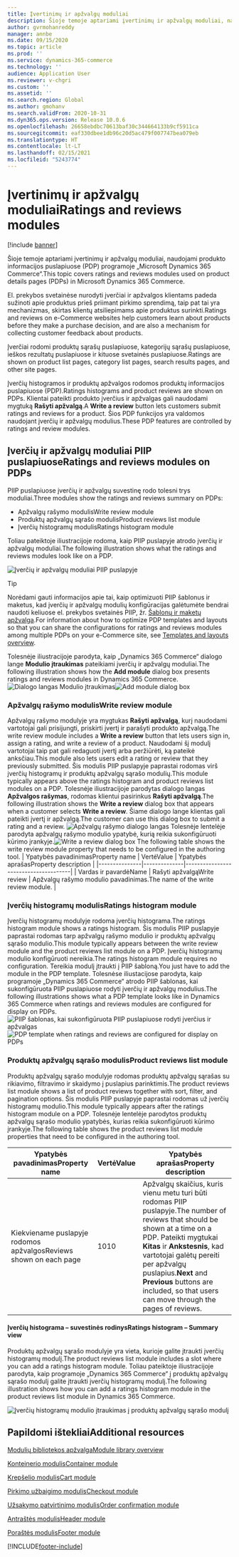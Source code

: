 ```yaml
---
title: Įvertinimų ir apžvalgų moduliai
description: Šioje temoje aptariami įvertinimų ir apžvalgų moduliai, naudojami produkto informacijos puslapiuose programoje „Microsoft Dynamics 365 Commerce“.
author: gvrmohanreddy
manager: annbe
ms.date: 09/15/2020
ms.topic: article
ms.prod: ''
ms.service: dynamics-365-commerce
ms.technology: ''
audience: Application User
ms.reviewer: v-chgri
ms.custom: ''
ms.assetid: ''
ms.search.region: Global
ms.author: gmohanv
ms.search.validFrom: 2020-10-31
ms.dyn365.ops.version: Release 10.0.6
ms.openlocfilehash: 26658ebdbc70613baf30c344664133b9cf5911ca
ms.sourcegitcommit: eaf330dbee1db96c20d5ac479f007747bea079eb
ms.translationtype: HT
ms.contentlocale: lt-LT
ms.lasthandoff: 02/15/2021
ms.locfileid: "5243774"
---
```

# <a name="ratings-and-reviews-modules"></a><span data-ttu-id="11add-103">Įvertinimų ir apžvalgų moduliai</span><span class="sxs-lookup"><span data-stu-id="11add-103">Ratings and reviews modules</span></span>

[!include [banner](includes/banner.md)]

<span data-ttu-id="11add-104">Šioje temoje aptariami įvertinimų ir apžvalgų moduliai, naudojami produkto informacijos puslapiuose (PDP) programoje „Microsoft Dynamics 365 Commerce“.</span><span class="sxs-lookup"><span data-stu-id="11add-104">This topic covers ratings and reviews modules used on product details pages (PDPs) in Microsoft Dynamics 365 Commerce.</span></span>

<span data-ttu-id="11add-105">El. prekybos svetainėse nurodyti įverčiai ir apžvalgos klientams padeda sužinoti apie produktus prieš priimant pirkimo sprendimą, taip pat tai yra mechanizmas, skirtas klientų atsiliepimams apie produktus surinkti.</span><span class="sxs-lookup"><span data-stu-id="11add-105">Ratings and reviews on e-Commerce websites help customers learn about products before they make a purchase decision, and are also a mechanism for collecting customer feedback about products.</span></span> 

<span data-ttu-id="11add-106">Įverčiai rodomi produktų sąrašų puslapiuose, kategorijų sąrašų puslapiuose, ieškos rezultatų puslapiuose ir kituose svetainės puslapiuose.</span><span class="sxs-lookup"><span data-stu-id="11add-106">Ratings are shown on product list pages, category list pages, search results pages, and other site pages.</span></span> 

<span data-ttu-id="11add-107">Įverčių histogramos ir produktų apžvalgos rodomos produktų informacijos puslapiuose (PDP).</span><span class="sxs-lookup"><span data-stu-id="11add-107">Ratings histograms and product reviews are shown on PDPs.</span></span> <span data-ttu-id="11add-108">Klientai pateikti produkto įverčius ir apžvalgas gali naudodami mygtuką **Rašyti apžvalgą**.</span><span class="sxs-lookup"><span data-stu-id="11add-108">A **Write a review** button lets customers submit ratings and reviews for a product.</span></span> <span data-ttu-id="11add-109">Šios PDP funkcijos yra valdomos naudojant įverčių ir apžvalgų modulius.</span><span class="sxs-lookup"><span data-stu-id="11add-109">These PDP features are controlled by ratings and review modules.</span></span>

## <a name="ratings-and-reviews-modules-on-pdps"></a><span data-ttu-id="11add-110">Įverčių ir apžvalgų moduliai PIIP puslapiuose</span><span class="sxs-lookup"><span data-stu-id="11add-110">Ratings and reviews modules on PDPs</span></span> 

<span data-ttu-id="11add-111">PIIP puslapiuose įverčių ir apžvalgų suvestinę rodo tolesni trys moduliai.</span><span class="sxs-lookup"><span data-stu-id="11add-111">Three modules show the ratings and reviews summary on PDPs:</span></span>
- <span data-ttu-id="11add-112">Apžvalgų rašymo modulis</span><span class="sxs-lookup"><span data-stu-id="11add-112">Write review module</span></span>
- <span data-ttu-id="11add-113">Produktų apžvalgų sąrašo modulis</span><span class="sxs-lookup"><span data-stu-id="11add-113">Product reviews list module</span></span>
- <span data-ttu-id="11add-114">Įverčių histogramų modulis</span><span class="sxs-lookup"><span data-stu-id="11add-114">Ratings histogram module</span></span>
 
<span data-ttu-id="11add-115">Toliau pateiktoje iliustracijoje rodoma, kaip PIIP puslapyje atrodo įverčių ir apžvalgų moduliai.</span><span class="sxs-lookup"><span data-stu-id="11add-115">The following illustration shows what the ratings and reviews modules look like on a PDP.</span></span>

![Įverčių ir apžvalgų moduliai PIIP puslapyje](media/rnr-eCommerce-pdp-reviews-modules_design.png)

> [!TIP] 
> <span data-ttu-id="11add-117">Norėdami gauti informacijos apie tai, kaip optimizuoti PIIP šablonus ir maketus, kad įverčių ir apžvalgų modulių konfigūracijas galėtumėte bendrai naudoti keliuose el. prekybos svetainės PIIP, žr. [Šablonų ir maketų apžvalga](templates-layouts-overview.md).</span><span class="sxs-lookup"><span data-stu-id="11add-117">For information about how to optimize PDP templates and layouts so that you can share the configurations for ratings and reviews modules among multiple PDPs on your e-Commerce site, see [Templates and layouts overview](templates-layouts-overview.md).</span></span>

<span data-ttu-id="11add-118">Tolesnėje iliustracijoje parodyta, kaip „Dynamics 365 Commerce“ dialogo lange **Modulio įtraukimas** pateikiami įverčių ir apžvalgų moduliai.</span><span class="sxs-lookup"><span data-stu-id="11add-118">The following illustration shows how the **Add module** dialog box presents ratings and reviews modules in Dynamics 365 Commerce.</span></span>
<span data-ttu-id="11add-119">![Dialogo langas Modulio įtraukimas](media/rnr-eCommerce-pdp-adding-rnr-modules.png)</span><span class="sxs-lookup"><span data-stu-id="11add-119">![Add module dialog box](media/rnr-eCommerce-pdp-adding-rnr-modules.png)</span></span>

### <a name="write-review-module"></a><span data-ttu-id="11add-120">Apžvalgų rašymo modulis</span><span class="sxs-lookup"><span data-stu-id="11add-120">Write review module</span></span>

<span data-ttu-id="11add-121">Apžvalgų rašymo modulyje yra mygtukas **Rašyti apžvalgą**, kurį naudodami vartotojai gali prisijungti, priskirti įvertį ir parašyti produkto apžvalgą.</span><span class="sxs-lookup"><span data-stu-id="11add-121">The write review module includes a **Write a review** button that lets users sign in, assign a rating, and write a review of a product.</span></span> <span data-ttu-id="11add-122">Naudodami šį modulį vartotojai taip pat gali redaguoti įvertį arba peržiūrėti, ką pateikė anksčiau.</span><span class="sxs-lookup"><span data-stu-id="11add-122">This module also lets users edit a rating or review that they previously submitted.</span></span> <span data-ttu-id="11add-123">Šis modulis PIIP puslapyje paprastai rodomas virš įverčių histogramų ir produktų apžvalgų sąrašo modulių.</span><span class="sxs-lookup"><span data-stu-id="11add-123">This module typically appears above the ratings histogram and product reviews list modules on a PDP.</span></span>
<span data-ttu-id="11add-124">Tolesnėje iliustracijoje parodytas dialogo langas **Apžvalgos rašymas**, rodomas klientui pasirinkus **Rašyti apžvalgą**.</span><span class="sxs-lookup"><span data-stu-id="11add-124">The following illustration shows the **Write a review** dialog box that appears when a customer selects **Write a review**.</span></span> <span data-ttu-id="11add-125">Šiame dialogo lange klientas gali pateikti įvertį ir apžvalgą.</span><span class="sxs-lookup"><span data-stu-id="11add-125">The customer can use this dialog box to submit a rating and a review.</span></span>
<span data-ttu-id="11add-126">![Apžvalgų rašymo dialogo langas](media/rnr-eCommerce-write-review-module.png) Tolesnėje lentelėje parodyta apžvalgų rašymo modulio ypatybė, kurią reikia sukonfigūruoti kūrimo įrankyje.</span><span class="sxs-lookup"><span data-stu-id="11add-126">![Write a review dialog box](media/rnr-eCommerce-write-review-module.png) The following table shows the write review module property that needs to be configured in the authoring tool.</span></span>
| <span data-ttu-id="11add-127">Ypatybės pavadinimas</span><span class="sxs-lookup"><span data-stu-id="11add-127">Property name</span></span> | <span data-ttu-id="11add-128">Vertė</span><span class="sxs-lookup"><span data-stu-id="11add-128">Value</span></span>        | <span data-ttu-id="11add-129">Ypatybės aprašas</span><span class="sxs-lookup"><span data-stu-id="11add-129">Property description</span></span>                 |
|---------------|--------------|--------------------------------------|
| <span data-ttu-id="11add-130">Vardas ir pavardė</span><span class="sxs-lookup"><span data-stu-id="11add-130">Name</span></span>          | <span data-ttu-id="11add-131">Rašyti apžvalgą</span><span class="sxs-lookup"><span data-stu-id="11add-131">Write review</span></span> | <span data-ttu-id="11add-132">Apžvalgų rašymo modulio pavadinimas.</span><span class="sxs-lookup"><span data-stu-id="11add-132">The name of the write review module.</span></span> |

### <a name="ratings-histogram-module"></a><span data-ttu-id="11add-133">Įverčių histogramų modulis</span><span class="sxs-lookup"><span data-stu-id="11add-133">Ratings histogram module</span></span>

<span data-ttu-id="11add-134">Įverčių histogramų modulyje rodoma įverčių histograma.</span><span class="sxs-lookup"><span data-stu-id="11add-134">The ratings histogram module shows a ratings histogram.</span></span> <span data-ttu-id="11add-135">Šis modulis PIIP puslapyje paprastai rodomas tarp apžvalgų rašymo modulio ir produktų apžvalgų sąrašo modulio.</span><span class="sxs-lookup"><span data-stu-id="11add-135">This module typically appears between the write review module and the product reviews list module on a PDP.</span></span>
<span data-ttu-id="11add-136">Įverčių histogramų modulio konfigūruoti nereikia.</span><span class="sxs-lookup"><span data-stu-id="11add-136">The ratings histogram module requires no configuration.</span></span> <span data-ttu-id="11add-137">Tereikia modulį įtraukti į PIIP šabloną.</span><span class="sxs-lookup"><span data-stu-id="11add-137">You just have to add the module in the PDP template.</span></span> <span data-ttu-id="11add-138">Tolesnėse iliustacijose parodyta, kaip programoje „Dynamics 365 Commerce“ atrodo PIIP šablonas, kai sukonfigūruota PIIP puslapiuose rodyti įverčių ir apžvalgų modulius.</span><span class="sxs-lookup"><span data-stu-id="11add-138">The following illustrations shows what a PDP template looks like in Dynamics 365 Commerce when ratings and reviews modules are configured for display on PDPs.</span></span>
<span data-ttu-id="11add-139">![PIIP šablonas, kai sukonfigūruota PIIP puslapiuose rodyti įverčius ir apžvalgas](media/rnr-eCommerce-pdp-reviews-modules.png)</span><span class="sxs-lookup"><span data-stu-id="11add-139">![PDP template when ratings and reviews are configured for display on PDPs](media/rnr-eCommerce-pdp-reviews-modules.png)</span></span>

### <a name="product-reviews-list-module"></a><span data-ttu-id="11add-140">Produktų apžvalgų sąrašo modulis</span><span class="sxs-lookup"><span data-stu-id="11add-140">Product reviews list module</span></span>

<span data-ttu-id="11add-141">Produktų apžvalgų sąrašo modulyje rodomas produktų apžvalgų sąrašas su rikiavimo, filtravimo ir skaidymo į puslapius parinktimis.</span><span class="sxs-lookup"><span data-stu-id="11add-141">The product reviews list module shows a list of product reviews together with sort, filter, and pagination options.</span></span> <span data-ttu-id="11add-142">Šis modulis PIIP puslapyje paprastai rodomas už įverčių histogramų modulio.</span><span class="sxs-lookup"><span data-stu-id="11add-142">This module typically appears after the ratings histogram module on a PDP.</span></span>
<span data-ttu-id="11add-143">Tolesnėje lentelėje parodytos produktų apžvalgų sąrašo modulio ypatybės, kurias reikia sukonfigūruoti kūrimo įrankyje.</span><span class="sxs-lookup"><span data-stu-id="11add-143">The following table shows the product reviews list module properties that need to be configured in the authoring tool.</span></span>

| <span data-ttu-id="11add-144">Ypatybės pavadinimas</span><span class="sxs-lookup"><span data-stu-id="11add-144">Property name</span></span>              | <span data-ttu-id="11add-145">Vertė</span><span class="sxs-lookup"><span data-stu-id="11add-145">Value</span></span> | <span data-ttu-id="11add-146">Ypatybės aprašas</span><span class="sxs-lookup"><span data-stu-id="11add-146">Property description</span></span> |
|----------------------------|-------| ---------------------|
| <span data-ttu-id="11add-147">Kiekviename puslapyje rodomos apžvalgos</span><span class="sxs-lookup"><span data-stu-id="11add-147">Reviews shown on each page</span></span> | <span data-ttu-id="11add-148">10</span><span class="sxs-lookup"><span data-stu-id="11add-148">10</span></span>    | <span data-ttu-id="11add-149">Apžvalgų skaičius, kuris vienu metu turi būti rodomas PIIP puslapyje.</span><span class="sxs-lookup"><span data-stu-id="11add-149">The number of reviews that should be shown at a time on a PDP.</span></span> <span data-ttu-id="11add-150">Pateikti mygtukai **Kitas** ir **Ankstesnis**, kad vartotojai galėtų pereiti per apžvalgų puslapius.</span><span class="sxs-lookup"><span data-stu-id="11add-150">**Next** and **Previous** buttons are included, so that users can move through the pages of reviews.</span></span> |

#### <a name="ratings-histogram--summary-view"></a><span data-ttu-id="11add-151">Įverčių histograma – suvestinės rodinys</span><span class="sxs-lookup"><span data-stu-id="11add-151">Ratings histogram – Summary view</span></span>

<span data-ttu-id="11add-152">Produktų apžvalgų sąrašo modulyje yra vieta, kurioje galite įtraukti įverčių histogramų modulį.</span><span class="sxs-lookup"><span data-stu-id="11add-152">The product reviews list module includes a slot where you can add a ratings histogram module.</span></span> <span data-ttu-id="11add-153">Toliau pateiktoje iliustracijoje parodyta, kaip programoje „Dynamics 365 Commerce“ į produktų apžvalgų sąrašo modulį galite įtraukti įverčių histogramų modulį.</span><span class="sxs-lookup"><span data-stu-id="11add-153">The following illustration shows how you can add a ratings histogram module in the product reviews list module in Dynamics 365 Commerce.</span></span>

![Įverčių histogramų modulio įtraukimas į produktų apžvalgų sąrašo modulį](media/rnr-eCommerce-pdp-rating-histogram-summary.png)

## <a name="additional-resources"></a><span data-ttu-id="11add-155">Papildomi ištekliai</span><span class="sxs-lookup"><span data-stu-id="11add-155">Additional resources</span></span>

[<span data-ttu-id="11add-156">Modulių bibliotekos apžvalga</span><span class="sxs-lookup"><span data-stu-id="11add-156">Module library overview</span></span>](starter-kit-overview.md)

[<span data-ttu-id="11add-157">Konteinerio modulis</span><span class="sxs-lookup"><span data-stu-id="11add-157">Container module</span></span>](add-container-module.md)

[<span data-ttu-id="11add-158">Krepšelio modulis</span><span class="sxs-lookup"><span data-stu-id="11add-158">Cart module</span></span>](add-cart-module.md)

[<span data-ttu-id="11add-159">Pirkimo užbaigimo modulis</span><span class="sxs-lookup"><span data-stu-id="11add-159">Checkout module</span></span>](add-checkout-module.md)

[<span data-ttu-id="11add-160">Užsakymo patvirtinimo modulis</span><span class="sxs-lookup"><span data-stu-id="11add-160">Order confirmation module</span></span>](order-confirmation-module.md)

[<span data-ttu-id="11add-161">Antraštės modulis</span><span class="sxs-lookup"><span data-stu-id="11add-161">Header module</span></span>](author-header-module.md)

[<span data-ttu-id="11add-162">Poraštės modulis</span><span class="sxs-lookup"><span data-stu-id="11add-162">Footer module</span></span>](author-footer-module.md)


[!INCLUDE[footer-include](../includes/footer-banner.md)]
